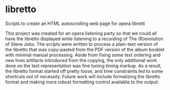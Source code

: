 # libretto

Scripts to create an HTML autoscrolling web page for opera libretti

This project was created for an opera listening party so that we could all have the libretto displayed
while listening to a recording of The (R)evolution of Steve Jobs.  The scripts were written to process
a plain-text version of the libretto that was copy-pasted from the PDF version of the album booklet
with minimal manual processing.  Aside from fixing some text ordering and new lines artifacts introduced
from the copying, the only additional work done on the text representation was fine tuning timing markup.
As a result, the libretto format started off pretty loose, and time constraints led to some shortcuts
out of necessity.  Future work will include formalizing the libretto format and making more robust
formatting control available to the output.
